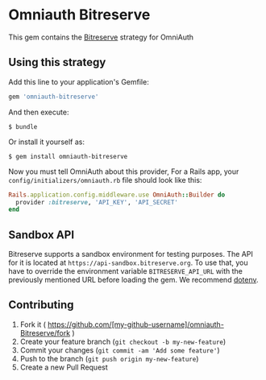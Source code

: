 # Omniauth Bitreserve

This gem contains the [Bitreserve](https://bitreserve.org/) strategy for OmniAuth

## Using this strategy

Add this line to your application's Gemfile:

```ruby
gem 'omniauth-bitreserve'
```

And then execute:

    $ bundle

Or install it yourself as:

    $ gem install omniauth-bitreserve

Now you must tell OmniAuth about this provider, For a Rails app, your `config/initializers/omniauth.rb` file should look like this:

```ruby
Rails.application.config.middleware.use OmniAuth::Builder do
  provider :bitreserve, 'API_KEY', 'API_SECRET'
end
```

## Sandbox API

Bitreserve supports a sandbox environment for testing purposes. The API for it is located at `https://api-sandbox.bitreserve.org`. To use that, you have to override the environment variable `BITRESERVE_API_URL` with the previously mentioned URL before loading the gem. We recommend [dotenv](https://github.com/bkeepers/dotenv).

## Contributing

1. Fork it ( https://github.com/[my-github-username]/omniauth-Bitreserve/fork )
2. Create your feature branch (`git checkout -b my-new-feature`)
3. Commit your changes (`git commit -am 'Add some feature'`)
4. Push to the branch (`git push origin my-new-feature`)
5. Create a new Pull Request
